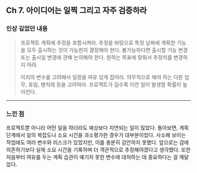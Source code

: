 ## Ch 7. 아이디어는 일찍 그리고 자주 검증하라

### 인상 깊었던 내용

> 프로젝트 계획에 추정을 포함시켜라. 
추정을 바탕으로 특정 날짜에 계획한 기능을 모두 출시하는 것이 가능한지 결정해야 한다. 불가능하다면 출시할 기능 변경 또는 출시일 변경에 관해 논의해야 한다. 원하는 목표에 맞춰서 추정치를 변경하지 마라.
>
> 미지의 변수를 고려해서 일정을 여유 있게 잡아라. 
의무적으로 해야 하는 다른 업무, 휴일, 병치레 등을 고려하라. 프로젝트가 길수록 이런 일이 발생할 확률이 높아진다.
---

### 느낀 점

프로젝트뿐 아니라 어떤 일을 하더라도 예상보다 지연되는 일이 많았다. 돌아보면, 계획 단계에서 일의 복잡도나 소요 시간을 과소평가한 경우가 대부분이었다. 사소해 보이는 작업에도 여러 변수와 리스크가 있었지만, 이를 충분히 감안하지 못했다.
앞으로는 감에 의존하기보다 실제 소요 시간을 기록하며 더 객관적으로 추정해야겠다고 생각했다. 또한 처음부터 여유를 두는 계획 습관이 예기치 못한 변수에 대처하는 데 중요하다는 걸 깨달았다.
